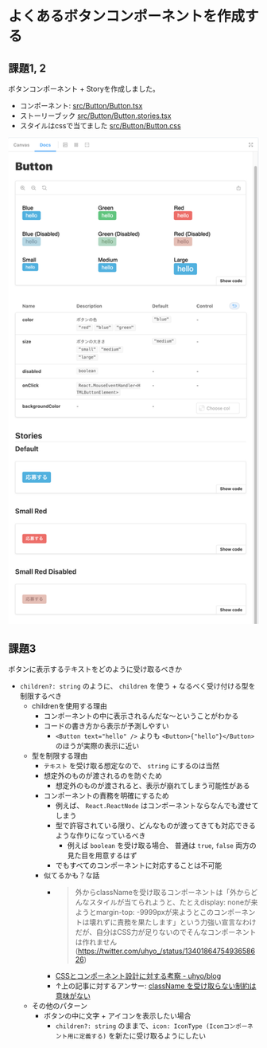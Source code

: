 # よくあるボタンコンポーネントを作成する

## 課題1, 2

ボタンコンポーネント + Storyを作成しました。

- コンポーネント: [src/Button/Button.tsx](./src/Button/Button.tsx)
- ストーリーブック [src/Button/Button.stories.tsx](./src/Button/Button.stories.tsx)
- スタイルはcssで当てました [src/Button/Button.css](./src/Button/Button.css)

![common-button-story](./images/common-button-story.png)

## 課題3

ボタンに表示するテキストをどのように受け取るべきか

- `children?: string` のように、 `children` を使う + なるべく受け付ける型を制限するべき
  - childrenを使用する理由
    - コンポーネントの中に表示されるんだな〜ということがわかる
    - コードの書き方から表示が予測しやすい
      - `<Button text="hello" />` よりも `<Button>{"hello"}</Button>` のほうが実際の表示に近い
  - 型を制限する理由
    - `テキスト` を受け取る想定なので、 `string` にするのは当然
    - 想定外のものが渡されるのを防ぐため
      - 想定外のものが渡されると、表示が崩れてしまう可能性がある
    - コンポーネントの責務を明確にするため 
      - 例えば、 `React.ReactNode` はコンポーネントならなんでも渡せてしまう
      - 型で許容されている限り、どんなものが渡ってきても対応できるような作りになっているべき
        - 例えば `boolean` を受け取る場合、 普通は `true`, `false` 両方の見た目を用意するはず
      - でもすべてのコンポーネントに対応することは不可能
    - 似てるかも？な話
      - > 外からclassNameを受け取るコンポーネントは「外からどんなスタイルが当てられようと、たとえdisplay: noneが来ようとmargin-top: -9999pxが来ようとこのコンポーネントは壊れずに責務を果たします」という力強い宣言なわけだが、自分はCSS力が足りないのでそんなコンポーネントは作れません (https://twitter.com/uhyo_/status/1340186475493658626)
      - [CSSとコンポーネント設計に対する考察 - uhyo/blog](https://blog.uhy.ooo/entry/2020-12-19/css-component-design/)
      - ↑上の記事に対するアンサー: [className を受け取らない制約は意味がない](https://zenn.dev/takepepe/articles/css-always-breaks)
  - その他のパターン
    - ボタンの中に文字 + アイコンを表示したい場合
      - `children?: string` のままで、`icon: IconType (Iconコンポーネント用に定義する)` を新たに受け取るようにしたい
